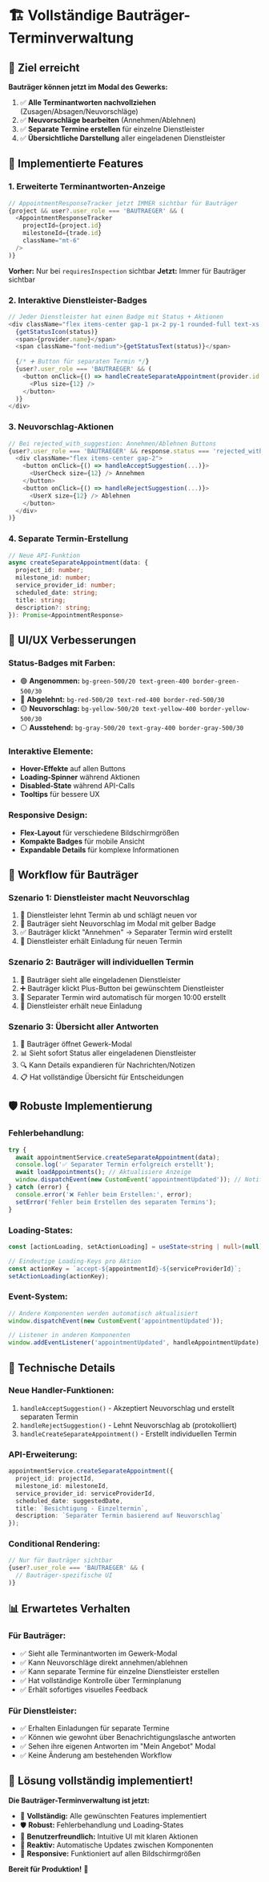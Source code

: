 # 🏗️ Vollständige Bauträger-Terminverwaltung

## 🎯 **Ziel erreicht**

**Bauträger können jetzt im Modal des Gewerks:**
1. ✅ **Alle Terminantworten nachvollziehen** (Zusagen/Absagen/Neuvorschläge)
2. ✅ **Neuvorschläge bearbeiten** (Annehmen/Ablehnen)
3. ✅ **Separate Termine erstellen** für einzelne Dienstleister
4. ✅ **Übersichtliche Darstellung** aller eingeladenen Dienstleister

## 🔧 **Implementierte Features**

### 1. **Erweiterte Terminantworten-Anzeige**

```typescript
// AppointmentResponseTracker jetzt IMMER sichtbar für Bauträger
{project && user?.user_role === 'BAUTRAEGER' && (
  <AppointmentResponseTracker
    projectId={project.id}
    milestoneId={trade.id}
    className="mt-6"
  />
)}
```

**Vorher:** Nur bei `requiresInspection` sichtbar
**Jetzt:** Immer für Bauträger sichtbar

### 2. **Interaktive Dienstleister-Badges**

```typescript
// Jeder Dienstleister hat einen Badge mit Status + Aktionen
<div className="flex items-center gap-1 px-2 py-1 rounded-full text-xs border">
  {getStatusIcon(status)}
  <span>{provider.name}</span>
  <span className="font-medium">{getStatusText(status)}</span>
  
  {/* ➕ Button für separaten Termin */}
  {user?.user_role === 'BAUTRAEGER' && (
    <button onClick={() => handleCreateSeparateAppointment(provider.id, provider.name)}>
      <Plus size={12} />
    </button>
  )}
</div>
```

### 3. **Neuvorschlag-Aktionen**

```typescript
// Bei rejected_with_suggestion: Annehmen/Ablehnen Buttons
{user?.user_role === 'BAUTRAEGER' && response.status === 'rejected_with_suggestion' && (
  <div className="flex items-center gap-2">
    <button onClick={() => handleAcceptSuggestion(...)}>
      <UserCheck size={12} /> Annehmen
    </button>
    <button onClick={() => handleRejectSuggestion(...)}>
      <UserX size={12} /> Ablehnen
    </button>
  </div>
)}
```

### 4. **Separate Termin-Erstellung**

```typescript
// Neue API-Funktion
async createSeparateAppointment(data: {
  project_id: number;
  milestone_id: number;
  service_provider_id: number;
  scheduled_date: string;
  title: string;
  description?: string;
}): Promise<AppointmentResponse>
```

## 🎨 **UI/UX Verbesserungen**

### **Status-Badges mit Farben:**
- 🟢 **Angenommen:** `bg-green-500/20 text-green-400 border-green-500/30`
- 🔴 **Abgelehnt:** `bg-red-500/20 text-red-400 border-red-500/30`  
- 🟡 **Neuvorschlag:** `bg-yellow-500/20 text-yellow-400 border-yellow-500/30`
- ⚪ **Ausstehend:** `bg-gray-500/20 text-gray-400 border-gray-500/30`

### **Interaktive Elemente:**
- **Hover-Effekte** auf allen Buttons
- **Loading-Spinner** während Aktionen
- **Disabled-State** während API-Calls
- **Tooltips** für bessere UX

### **Responsive Design:**
- **Flex-Layout** für verschiedene Bildschirmgrößen
- **Kompakte Badges** für mobile Ansicht
- **Expandable Details** für komplexe Informationen

## 🔄 **Workflow für Bauträger**

### **Szenario 1: Dienstleister macht Neuvorschlag**
1. 📧 Dienstleister lehnt Termin ab und schlägt neuen vor
2. 👀 Bauträger sieht Neuvorschlag im Modal mit gelber Badge
3. ✅ Bauträger klickt "Annehmen" → Separater Termin wird erstellt
4. 📅 Dienstleister erhält Einladung für neuen Termin

### **Szenario 2: Bauträger will individuellen Termin**
1. 👀 Bauträger sieht alle eingeladenen Dienstleister
2. ➕ Bauträger klickt Plus-Button bei gewünschtem Dienstleister
3. 📅 Separater Termin wird automatisch für morgen 10:00 erstellt
4. 📧 Dienstleister erhält neue Einladung

### **Szenario 3: Übersicht aller Antworten**
1. 👀 Bauträger öffnet Gewerk-Modal
2. 📊 Sieht sofort Status aller eingeladenen Dienstleister
3. 🔍 Kann Details expandieren für Nachrichten/Notizen
4. 📋 Hat vollständige Übersicht für Entscheidungen

## 🛡️ **Robuste Implementierung**

### **Fehlerbehandlung:**
```typescript
try {
  await appointmentService.createSeparateAppointment(data);
  console.log('✅ Separater Termin erfolgreich erstellt');
  await loadAppointments(); // Aktualisiere Anzeige
  window.dispatchEvent(new CustomEvent('appointmentUpdated')); // Notify andere Komponenten
} catch (error) {
  console.error('❌ Fehler beim Erstellen:', error);
  setError('Fehler beim Erstellen des separaten Termins');
}
```

### **Loading-States:**
```typescript
const [actionLoading, setActionLoading] = useState<string | null>(null);

// Eindeutige Loading-Keys pro Aktion
const actionKey = `accept-${appointmentId}-${serviceProviderId}`;
setActionLoading(actionKey);
```

### **Event-System:**
```typescript
// Andere Komponenten werden automatisch aktualisiert
window.dispatchEvent(new CustomEvent('appointmentUpdated'));

// Listener in anderen Komponenten
window.addEventListener('appointmentUpdated', handleAppointmentUpdate);
```

## 🚀 **Technische Details**

### **Neue Handler-Funktionen:**
1. `handleAcceptSuggestion()` - Akzeptiert Neuvorschlag und erstellt separaten Termin
2. `handleRejectSuggestion()` - Lehnt Neuvorschlag ab (protokolliert)
3. `handleCreateSeparateAppointment()` - Erstellt individuellen Termin

### **API-Erweiterung:**
```typescript
appointmentService.createSeparateAppointment({
  project_id: projectId,
  milestone_id: milestoneId,
  service_provider_id: serviceProviderId,
  scheduled_date: suggestedDate,
  title: `Besichtigung - Einzeltermin`,
  description: `Separater Termin basierend auf Neuvorschlag`
});
```

### **Conditional Rendering:**
```typescript
// Nur für Bauträger sichtbar
{user?.user_role === 'BAUTRAEGER' && (
  // Bauträger-spezifische UI
)}
```

## 📊 **Erwartetes Verhalten**

### **Für Bauträger:**
- ✅ Sieht alle Terminantworten im Gewerk-Modal
- ✅ Kann Neuvorschläge direkt annehmen/ablehnen
- ✅ Kann separate Termine für einzelne Dienstleister erstellen
- ✅ Hat vollständige Kontrolle über Terminplanung
- ✅ Erhält sofortiges visuelles Feedback

### **Für Dienstleister:**
- ✅ Erhalten Einladungen für separate Termine
- ✅ Können wie gewohnt über Benachrichtigungslasche antworten
- ✅ Sehen ihre eigenen Antworten im "Mein Angebot" Modal
- ✅ Keine Änderung am bestehenden Workflow

## 🎉 **Lösung vollständig implementiert!**

**Die Bauträger-Terminverwaltung ist jetzt:**
- 🎯 **Vollständig:** Alle gewünschten Features implementiert
- 🛡️ **Robust:** Fehlerbehandlung und Loading-States
- 🎨 **Benutzerfreundlich:** Intuitive UI mit klaren Aktionen
- 🔄 **Reaktiv:** Automatische Updates zwischen Komponenten
- 📱 **Responsive:** Funktioniert auf allen Bildschirmgrößen

**Bereit für Produktion!** 🚀 